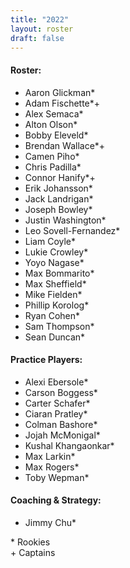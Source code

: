 ```yaml
---
title: "2022"
layout: roster
draft: false
---
```


#### Roster:

- Aaron Glickman*
- Adam Fischette*+
- Alex Semaca*
- Alton Olson*
- Bobby Eleveld*
- Brendan Wallace*+
- Camen Piho*
- Chris Padilla*
- Connor Hanify*+
- Erik Johansson*
- Jack Landrigan*
- Joseph Bowley*
- Justin Washington*
- Leo Sovell-Fernandez*
- Liam Coyle*
- Lukie Crowley*
- Yoyo Nagase*
- Max Bommarito*
- Max Sheffield*
- Mike Fielden*
- Phillip Korolog*
- Ryan Cohen*
- Sam Thompson*
- Sean Duncan*

#### Practice Players:

- Alexi Ebersole*
- Carson Boggess*
- Carter Schafer*
- Ciaran Pratley*
- Colman Bashore*
- Jojah McMonigal*
- Kushal Khangaonkar*
- Max Larkin*
- Max Rogers*
- Toby Wepman*

#### Coaching & Strategy:

- Jimmy Chu*

\* Rookies<!-- this double space breaks the line, don't remove it-->  
\+ Captains
